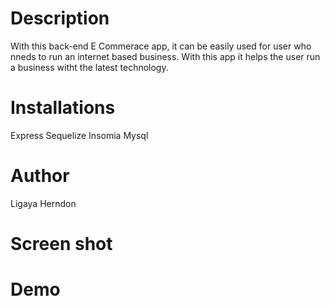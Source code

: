 # Description
With this back-end E Commerace app, it can be easily used for user who nneds to run an internet based business. With this app it helps the user run a business witht the latest technology.

# Installations
Express
Sequelize
Insomia 
Mysql

# Author 
Ligaya Herndon

# Screen shot

# Demo 